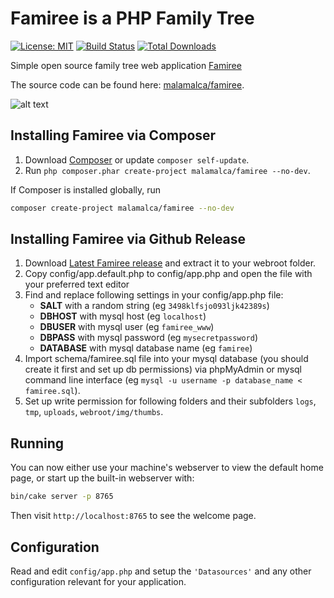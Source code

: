 #  Famiree is a PHP Family Tree

[![License: MIT](https://img.shields.io/badge/License-MIT-yellow.svg)](https://opensource.org/licenses/MIT)
[![Build Status](https://img.shields.io/travis/malamalca/famiree/master.svg?style=flat-square)](https://travis-ci.org/malamalca/famiree)
[![Total Downloads](https://img.shields.io/packagist/dt/malamalca/famiree.svg?style=flat-square)](https://packagist.org/packages/malamaca/famiree)

Simple open source family tree web application [Famiree](https://famiree.org)

The source code can be found here: [malamalca/famiree](https://github.com/malamalca/famiree).

![alt text](https://github.com/malamalca/famiree/raw/master/example.png)

## Installing Famiree via Composer

1. Download [Composer](https://getcomposer.org/doc/00-intro.md) or update `composer self-update`.
2. Run `php composer.phar create-project malamalca/famiree --no-dev`.

If Composer is installed globally, run

```bash
composer create-project malamalca/famiree --no-dev
```

## Installing Famiree via Github Release
1. Download [Latest Famiree release](https://github.com/malamalca/famiree/releases/latest) and extract it to your webroot folder.
2. Copy  config/app.default.php to config/app.php and open the file with your preferred text editor
3. Find and replace following settings in your config/app.php file:
    * __SALT__ with a random string (eg `3498klfsjo093ljk42389s`)
    * __DBHOST__ with mysql host (eg `localhost`)
    * __DBUSER__ with mysql user (eg `famiree_www`)
    * __DBPASS__ with mysql password (eg `mysecretpassword`)
    * __DATABASE__ with mysql database name (eg `famiree`)
4. Import schema/famiree.sql file into your mysql database (you should create it first and set up db permissions) via phpMyAdmin or mysql command line interface (eg `mysql -u username -p database_name < famiree.sql`).
5. Set up write permission for following folders and their subfolders `logs`, `tmp`, `uploads`, `webroot/img/thumbs`.

## Running

You can now either use your machine's webserver to view the default home page, or start
up the built-in webserver with:

```bash
bin/cake server -p 8765
```

Then visit `http://localhost:8765` to see the welcome page.

## Configuration

Read and edit `config/app.php` and setup the `'Datasources'` and any other
configuration relevant for your application.

